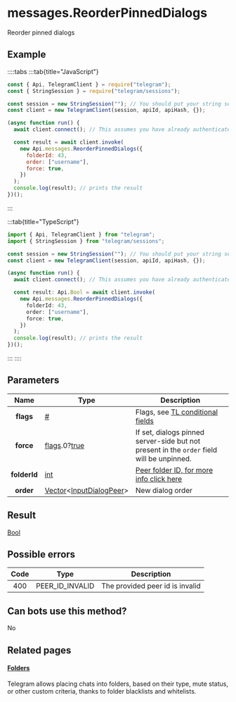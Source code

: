 # messages.ReorderPinnedDialogs

Reorder pinned dialogs

## Example

::::tabs
:::tab{title="JavaScript"}

```js
const { Api, TelegramClient } = require("telegram");
const { StringSession } = require("telegram/sessions");

const session = new StringSession(""); // You should put your string session here
const client = new TelegramClient(session, apiId, apiHash, {});

(async function run() {
  await client.connect(); // This assumes you have already authenticated with .start()

  const result = await client.invoke(
    new Api.messages.ReorderPinnedDialogs({
      folderId: 43,
      order: ["username"],
      force: true,
    })
  );
  console.log(result); // prints the result
})();
```

:::

:::tab{title="TypeScript"}

```ts
import { Api, TelegramClient } from "telegram";
import { StringSession } from "telegram/sessions";

const session = new StringSession(""); // You should put your string session here
const client = new TelegramClient(session, apiId, apiHash, {});

(async function run() {
  await client.connect(); // This assumes you have already authenticated with .start()

  const result: Api.Bool = await client.invoke(
    new Api.messages.ReorderPinnedDialogs({
      folderId: 43,
      order: ["username"],
      force: true,
    })
  );
  console.log(result); // prints the result
})();
```

:::
::::

## Parameters

|     Name     | Type                                                                                                                              | Description                                                                                             |
| :----------: | --------------------------------------------------------------------------------------------------------------------------------- | ------------------------------------------------------------------------------------------------------- |
|  **flags**   | [#](https://core.telegram.org/type/%23)                                                                                           | Flags, see [TL conditional fields](https://core.telegram.org/mtproto/TL-combinators#conditional-fields) |
|  **force**   | [flags](https://core.telegram.org/mtproto/TL-combinators#conditional-fields).0?[true](https://core.telegram.org/constructor/true) | If set, dialogs pinned server-side but not present in the `order` field will be unpinned.               |
| **folderId** | [int](https://core.telegram.org/type/int)                                                                                         | [Peer folder ID, for more info click here](https://core.telegram.org/api/folders#peer-folders)          |
|  **order**   | [Vector](https://core.telegram.org/type/Vector%20t)<[InputDialogPeer](https://core.telegram.org/type/InputDialogPeer)>            | New dialog order                                                                                        |

## Result

[Bool](https://core.telegram.org/type/Bool)

## Possible errors

| Code | Type            | Description                     |
| :--: | --------------- | ------------------------------- |
| 400  | PEER_ID_INVALID | The provided peer id is invalid |

## Can bots use this method?

No

## Related pages

#### [Folders](https://core.telegram.org/api/folders)

Telegram allows placing chats into folders, based on their type, mute status, or other custom criteria, thanks to folder blacklists and whitelists.
